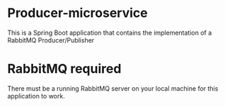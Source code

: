 # Producer-microservice
This is a Spring Boot application that contains the implementation of a RabbitMQ Producer/Publisher

# RabbitMQ required
There must be a running RabbitMQ server on your local machine for this application to work.
